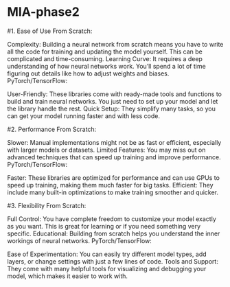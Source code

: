 # MIA-phase2
#1. Ease of Use
From Scratch:

Complexity: Building a neural network from scratch means you have to write all the code for training and updating the model yourself. This can be complicated and time-consuming.
Learning Curve: It requires a deep understanding of how neural networks work. You’ll spend a lot of time figuring out details like how to adjust weights and biases.
PyTorch/TensorFlow:

User-Friendly: These libraries come with ready-made tools and functions to build and train neural networks. You just need to set up your model and let the library handle the rest.
Quick Setup: They simplify many tasks, so you can get your model running faster and with less code.

#2. Performance
From Scratch:

Slower: Manual implementations might not be as fast or efficient, especially with larger models or datasets.
Limited Features: You may miss out on advanced techniques that can speed up training and improve performance.
PyTorch/TensorFlow:

Faster: These libraries are optimized for performance and can use GPUs to speed up training, making them much faster for big tasks.
Efficient: They include many built-in optimizations to make training smoother and quicker.

#3. Flexibility
From Scratch:

Full Control: You have complete freedom to customize your model exactly as you want. This is great for learning or if you need something very specific.
Educational: Building from scratch helps you understand the inner workings of neural networks.
PyTorch/TensorFlow:

Ease of Experimentation: You can easily try different model types, add layers, or change settings with just a few lines of code.
Tools and Support: They come with many helpful tools for visualizing and debugging your model, which makes it easier to work with.
